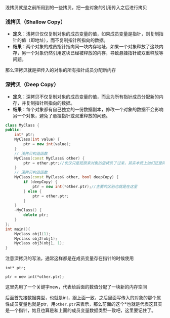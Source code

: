 浅拷贝就是之前所用到的一些拷贝，把一些对象的引用传入之后进行拷贝

### 浅拷贝（Shallow Copy）

- **定义**：浅拷贝仅仅复制对象的成员变量的值，如果成员变量是指针，则复制指针的值（即地址），而不复制指针所指向的数据。
- **结果**：两个对象的成员指针指向同一块内存地址，如果一个对象释放了这块内存，另一个对象仍然引用这块已经被释放的内存，导致悬挂指针或双重释放等问题。

那么深拷贝就是把传入的对象的所有指针成员分配新内存

### 深拷贝（Deep Copy）

- **定义**：深拷贝不仅复制对象的成员变量的值，而且为所有指针成员分配新的内存，并复制指针所指向的数据。
- **结果**：每个对象都有自己独立的一份数据副本，修改一个对象的数据不会影响另一个对象，避免了悬挂指针或双重释放的问题。



```c++
class MyClass {
public:
    int* ptr;
    MyClass(int value) {
        ptr = new int(value);
    }
    // 浅拷贝构造函数
    MyClass(const MyClass& other) {
        ptr = other.ptr;//仅仅只是把原来对象的值拷贝了过来，其实本质上他们还是同一个内存区域
    }
    // 深拷贝构造函数
    MyClass(const MyClass& other, bool deepCopy) {
        if (deepCopy) {
            ptr = new int(*other.ptr);//主要的区别也就是在这里
        } else {
            ptr = other.ptr;
        }
    }
    ~MyClass() {
        delete ptr;
    }
};
int main(){
    Myclass obj1(1);
    Myclass obj2(obj1);
    Myclass obj3(obj1, 1);
}
```

注意深拷贝的写法，通常这样都是在成员变量存在指针的时候使用

`int* ptr;`

`ptr = new int(*other.ptr);`

这里先用了一个关键字new，代表给后面的数值分配了一块新的内存空间

后面首先接数据类型，也就是int，跟上面一致，之后里面写传入的对象的那个属性成员变量也就是ptr，用`other.ptr`来表示，那么前面的这个*也就是代表这其实是一个指针，姑且也算是和上面的成员变量数据类型一致吧，这里要记住了。



